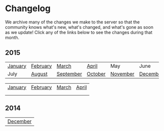 ---
---
# Changelog

We archive many of the changes we make to the server so that the community knows what's new, what's changed, and what's gone as soon as we update! Click any of the links below to see the changes during that month.


## 2015
|  |  |  |  |  |  |  |
| --- | --- | --- | --- | --- | --- | --- |
|[January](/cl/2015/1.md) | [February](/cl/2015/2.md) | [March](/cl/2015/3.md) | [April](/cl/2015/4.md) | May | June |
|July | [August](/cl/2015/8.md) | [September](/cl/2015/9.md) | [October](/cl/2015/10.md) | [November](/cl/2015/11.md) | [December](/cl/2015/12.md)|

|   	|   	|   	|   	|
|---	|---	|---	|---	|
|[January](/cl/2015/1.md)   	| [February](/cl/2015/2.md)  	| [March](/cl/2015/3.md)  	|[April](/cl/2015/4.md)   	|
|   	|   	|   	|   	|
|   	|   	|   	|   	|

## 2014
| |
| ---
| [December](/cl/2014/12.md) |
